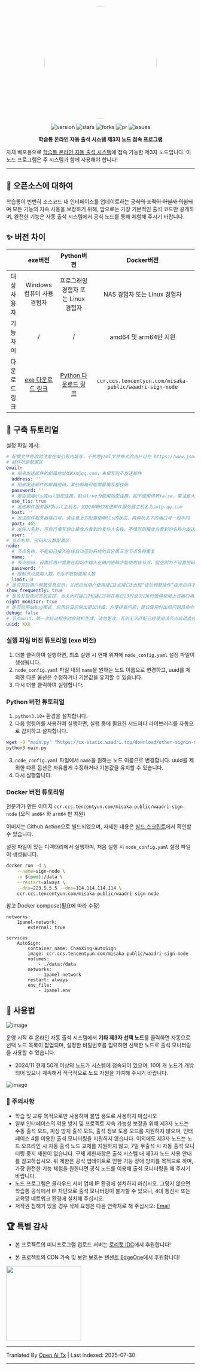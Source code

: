 <center><div align="center">

<img src="https://avatars.githubusercontent.com/u/90495619?v=4" width="300" height="300" style="border-radius: 50%"></img>

<img alt="version" src="https://img.shields.io/github/last-commit/WAADRI/ChaoXing_node_signin.svg?style=for-the-badge&label=%E6%9C%80%E5%90%8E%E6%9B%B4%E6%96%B0&logo=velog&logoColor=BE95FF&color=7B68EE"/></img>
<img alt="stars" src="https://img.shields.io/github/stars/WAADRI/ChaoXing_node_signin.svg?style=for-the-badge&label=Stars&logo=undertale&logoColor=orange&color=orange"/></img>
<img alt="forks" src="https://img.shields.io/github/forks/WAADRI/ChaoXing_node_signin.svg?style=for-the-badge&label=Forks&logo=stackshare&logoColor=f92f60&color=f92f60"/></img>
<img alt="pr" src="https://img.shields.io/github/issues-pr-closed/WAADRI/ChaoXing_node_signin.svg?style=for-the-badge&label=PR&logo=addthis&logoColor=green&color=0AC18E"/></img>
<img alt="issues" src="https://img.shields.io/github/issues/WAADRI/ChaoXing_node_signin.svg?style=for-the-badge&label=Issues&logo=openbugbounty&logoColor=e38dff&color=e38dff"/></img>

</div></center>

<div align="center" style="font-weight:bold"><b>학습통 온라인 자동 출석 시스템 제3자 노드 접속 프로그램</b></div> 


자체 배포용으로 [학습통 온라인 자동 출석 시스템](https://cx.waadri.top/login)에 접속 가능한 제3자 노드입니다. 이 노드 프로그램은 주 시스템과 함께 사용해야 합니다!

---


## 🎃 오픈소스에 대하여
학습통이 빈번히 소스코드 내 인터페이스를 업데이트하는 ~~공식의 표적이 아닐까 의심되어~~ 모든 기능의 지속 사용을 보장하기 위해, 앞으로는 가장 기본적인 출석 코드만 공개하며, 완전한 기능은 자동 출석 시스템에서 공식 노드를 통해 체험해 주시기 바랍니다.


## ✨ 버전 차이

|          |                                    exe버전                                    |                                    Python버전                                     |                        Docker버전                         |
| :------: | :---------------------------------------------------------------------------: | :-----------------------------------------------------------------------------: | :-----------------------------------------------------: |
| 대상 사용자 |                             Windows 컴퓨터 사용 경험자                             |                              프로그래밍 경험자 또는 Linux 경험자                              |                  NAS 경험자 또는 Linux 경험자                   |
| 기능 차이 |                                       /                                       |                                        /                                        |                  amd64 및 arm64만 지원                  |
| 다운로드 링크 | [exe 다운로드 링크](https://cx-static.waadri.top/download/other-signin-node.exe) | [Python 다운로드 링크](https://cx-static.waadri.top/download/other-signin-node.py) | `ccr.ccs.tencentyun.com/misaka-public/waadri-sign-node` |

## 🎉 구축 튜토리얼

설정 파일 예시:

```yaml
# 配置文件修改时注意在单引号内填写，不熟悉yaml文件格式的用户可在 https://www.json.cn/yaml-editor/ 中进行编辑并确认无误后粘贴回配置文件
# 邮件功能配置区
email:
  # 用来发送邮件的邮箱地址如XXX@qq.com，未填写则不发送邮件
  address: ''
  # 用来发送邮件的邮箱密码，某些邮箱可能需要填写授权码
  password: ''
  # 是否使用tls或ssl加密连接，默认true为使用加密连接，如不使用请填false，需注意大小写
  use_tls: true
  # 发送邮件服务器的host主机名，如QQ邮箱的发送邮件服务器主机名为smtp.qq.com
  host: ''
  # 发送邮件服务器端口号，请注意上方配置使用tls的状态，两种状态下的端口号一般不同
  port: 465
  # 发件人名称，可自行填写想让接收方看到的发件人名称，不填写则接收方看到的名称为发送人邮件地址
  user: ''
# 节点名称、密码和人数配置区
node:
  # 节点名称，不能和已接入在线自动签到系统的其它第三方节点名称重复
  name: ''
  # 节点密码，设置后用户需要在网站中输入正确的密码才能使用该节点，留空则为不设置密码，此时任何人均可使用该节点进行签到
  password: ''
  # 限制节点使用人数，0为不限制使用人数
  limit: 0
# 是否开启用户频繁信息显示，关闭后当用户使用接口2或接口3出现“请勿频繁操作”提示后将不会在控制台展示此类信息，默认true为显示，不显示请填false，需注意大小写
show_frequently: true
# 是否开启夜间签到监控，当关闭时接口2和接口3将在每日23时至次日6时暂停使用上述接口用户的签到监控，可尽量避免夜间频繁请求导致接口出现频繁提示，此配置不影响接口1在夜间进行监控，默认true为开启夜间监控，如不开启请填false，需注意大小写
night_monitor: true
# 是否启用debug模式，启用后日志输出更加详细，方便排查问题，建议使用时出现问题且命令行中未展示问题详细信息时再启用，默认false为不输出，要输出debug日志请填true，需注意大小写
debug: false
# 节点uuid，第一次启动程序时会随机生成，请勿更改，否则无法匹配已经使用该节点启动监控的用户信息
uuid: XXX
```
### 실행 파일 버전 튜토리얼 (exe 버전)

1. 더블 클릭하여 실행하면, 최초 실행 시 현재 위치에 `node_config.yaml` 설정 파일이 생성됩니다.
2. `node_config.yaml` 파일 내의 `name`을 원하는 노드 이름으로 변경하고, uuid를 제외한 다른 옵션은 수정하거나 기본값을 유지할 수 있습니다.
3. 다시 더블 클릭하여 실행합니다.

### Python 버전 튜토리얼
1. `python3.10+` 환경을 설치합니다.
2. 다음 명령어를 사용하여 실행하면, 실행 중에 필요한 서드파티 라이브러리를 자동으로 감지하고 설치합니다.

```bash
wget -O "main.py" "https://cx-static.waadri.top/download/other-signin-node.py"
python3 main.py
```
3. `node_config.yaml` 파일에서 `name`을 원하는 노드 이름으로 변경합니다. uuid를 제외한 다른 옵션은 자유롭게 수정하거나 기본값을 유지할 수 있습니다.  
4. 다시 실행합니다.  

### Docker 버전 튜토리얼  

전문가가 만든 이미지 `ccr.ccs.tencentyun.com/misaka-public/waadri-sign-node` (오직 `amd64` 와 `arm64` 만 지원)  

이미지는 Github Action으로 빌드되었으며, 자세한 내용은 [빌드 스크립트](https://github.com/Misaka-1314/SignNode-AutoBuild)에서 확인할 수 있습니다.  

설정 파일이 있는 디렉터리에서 실행하며, 처음 실행 시 `node_config.yaml` 설정 파일이 생성됩니다.

```bash
docker run -d \
    --name=sign-node \
    -v $(pwd):/data \
    --restart=always \
    --dns=223.5.5.5 --dns=114.114.114.114 \
    ccr.ccs.tencentyun.com/misaka-public/waadri-sign-node
```

참고 Docker compose(필요에 따라 수정)
```
networks:
    1panel-network:
        external: true
        
services:
    AutoSign:
        container_name: ChaoXing-AutoSign
        image: ccr.ccs.tencentyun.com/misaka-public/waadri-sign-node
        volumes:
            - ./data:/data
        networks:
            - 1panel-network
        restart: always
        env_file:
            - 1panel.env
```
## 🎉 사용법
![image](https://github.com/user-attachments/assets/a1808fbb-735d-46e1-86a1-67e81a969b9a)

운영 시작 후 온라인 자동 출석 시스템에서 **기타 제3자 선택 노드**를 클릭하면 자동으로 선택 노드 목록이 팝업되며, 설정한 비밀번호를 입력하면 선택한 노드로 출석 모니터링을 사용할 수 있습니다.

+ 2024/11 현재 50개 이상의 노드가 시스템에 접속되어 있으며, 10여 개 노드가 개방되어 있으니 계속해서 적극적으로 노드 자원을 기여해 주시기 바랍니다.

![image](https://github.com/user-attachments/assets/bb4aee50-8ec7-4946-bc4c-0b55ca4a590c)

### 🎃 주의사항
- 학습 및 교류 목적으로만 사용하며 불법 용도로 사용하지 마십시오
- 일부 인터페이스의 악용 방지 및 프로젝트 지속 가능성 보장을 위해 제3자 노드는 수동 출석 모드, 피싱 방지 출석 모드, 출석 정보 도용 모드를 지원하지 않으며, 인터페이스 4를 이용한 출석 모니터링을 지원하지 않습니다. 이외에도 제3자 노드는 노드 오프라인 시 자동 출석 노드 교체를 지원하지 않고, 7일 무출석 시 자동 출석 모니터링 중지 제한이 없습니다. 구체 제한사항은 출석 시스템 내 제3자 노드 사용 안내를 참고하십시오. 위 제한은 공식 업데이트로 인한 기능 장애 방지를 목적으로 하며, 가장 완전한 기능 체험을 원한다면 공식 노드를 이용해 출석 모니터링을 해 주시기 바랍니다.
- 노드 프로그램은 클라우드 서버 업체 IP 환경에 설치하지 마십시오. 그렇지 않으면 학습통 공식에서 IP 차단으로 출석 모니터링이 불가할 수 있으니, 4대 통신사 또는 교육망 네트워크 환경에 설치해 주십시오.
- 저작권 침해가 있을 경우 삭제 요청은 다음 연락처로 해 주십시오: [Email](https://raw.githubusercontent.com/WAADRI/ChaoXing_node_signin/main/mailto:WiFi86@qq.com)

## 🏆 특별 감사

+ 본 프로젝트의 미니프로그램 업로드 서버는 [로리캣 IDC](https://www.loricat.cn)에서 후원합니다!

+ 본 프로젝트의 CDN 가속 및 보안 보호는 [텐센트 EdgeOne](https://edgeone.ai/?from=github)에서 후원합니다!

<img src="https://doc.micono.eu.org/image/ad/腾讯云 EdgeOne.png" width="200"></img>



---

Tranlated By [Open Ai Tx](https://github.com/OpenAiTx/OpenAiTx) | Last indexed: 2025-07-30

---